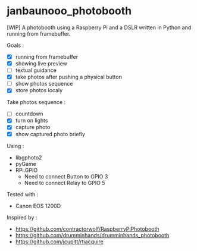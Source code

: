# janbaunooo_photobooth
[WIP] A photobooth using a Raspberry Pi and a DSLR written in Python and running from framebuffer.

Goals :
- [x] running from framebuffer
- [x] showing live preview
- [ ] textual guidance
- [x] take photos after pushing a physical button
- [ ] show photos sequence
- [x] store photos localy

Take photos sequence :
- [ ] countdown
- [x] turn on lights
- [x] capture photo
- [x] show captured photo briefly

Using :
- libgphoto2
- pyGame
- RPi.GPIO
    - Need to connect Button to GPIO 3
    - Need to connect Relay  to GPIO 5

Tested with :
- Canon EOS 1200D

Inspired by :
- https://github.com/contractorwolf/RaspberryPiPhotobooth
- https://github.com/drumminhands/drumminhands_photobooth
- https://github.com/jcupitt/rtiacquire

